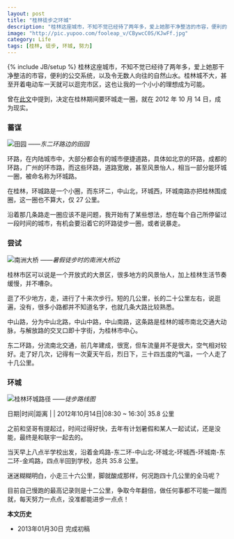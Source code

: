 ```yaml
---
layout: post
title: "桂林徒步之环城"
description: "桂林这座城市，不知不觉已经待了两年多，爱上她那干净整洁的市容，便利的公交系统，以及令无数人向往的自然山水。桂林城不大，甚至开着电动车一天就可以逛完市区，这也让我的一个小小的理想成为可能。"
image: "http://pic.yupoo.com/fooleap_v/CBywcC0S/KJwFf.jpg"
category: Life
tags: [桂林, 徒步, 环城, 努力]
---
```

{% include JB/setup %}
桂林这座城市，不知不觉已经待了两年多，爱上她那干净整洁的市容，便利的公交系统，以及令无数人向往的自然山水。桂林城不大，甚至开着电动车一天就可以逛完市区，这也让我的一个小小的理想成为可能。

曾在[此文](http://blog.fooleap.org/early-rising-running-and-walking.html)中提到，决定在桂林期间要环城走一圈，就在 2012 年 10 月 14 日，成为现实。

### 蓄谋

![田园](http://pic.yupoo.com/fooleap_v/CByvfKJs/kw3Er.jpg)
*——东二环路边的田园*

环路，在内陆城市中，大部分都会有的城市便捷道路，具体如北京的环路，成都的环路，广州的环市路，而这些环路，道路宽敞，甚至风景怡人，相当一部分能环城一圈，被命名称为环城路。

在桂林，环城路是一个小圈，而东环二，中山北，环城西，环城南路亦把桂林围成圈，这一圈也不算大，仅 27 公里。

沿着那几条路走一圈应该不是问题，我开始有了某些想法，想在每个自己所停留过一段时间的城市，有机会要沿着它的环路徒步一圈，或者说暴走。

### 尝试

![南洲大桥](http://pic.yupoo.com/fooleap_v/CByvhN1j/vDxau.jpg)
*——暑假徒步时的南洲大桥边*

桂林市区可以说是一个开放式的大景区，很多地方的风景怡人，加上桂林生活节奏缓慢，并不嘈杂。

逛了不少地方，走，进行了十来次步行。短的几公里，长的二十公里左右，说逛遍，没有，很多小路都并不知道名字，也就几条大路比较熟悉。

中山路，分为中山北路，中山中路，中山南路，这条路是桂林的城市南北交通大动脉，与解放路的交叉口即十字街，为桂林市中心。

东二环路，分流南北交通，前几年建成，很宽，但车流量并不是很大，空气相对较好。走了好几次，记得有一次夏天午后，烈日下，三十四五度的气温，一个人走了十几公里。

### 环城

![桂林环城路径](http://pic.yupoo.com/fooleap_v/CBywcC0S/KJwFf.jpg)
*——徒步路线图*

日期|时间|距离
    |   |
2012年10月14日|08:30 ~ 16:30| 35.8 公里

之前和坚哥有提起过，时间过得好快，去年有计划暑假和某人一起试试，还是没能，最终是和联宇一起去的。

当天早上八点半学校出发，沿着金鸡路-东二环-中山北-环城北-环城西-环城南-东二环-金鸡路，四点半回到学校，总共 35.8 公里。

迷迷糊糊明白，小走三十六公里，脚就酸成那样，何况跑四十几公里的全马呢？

目前自己慢跑的最高记录则是十二公里，争取今年翻倍，做任何事都不可能一蹴而就，每天努力一点点，没准都能进步一点点！

**本文历史**

* 2013年01月30日 完成初稿
